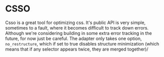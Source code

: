 CSSO
====

Csso is a great tool for optimizing css. It's public API is very simple, sometimes to a fault, where it becomes difficult to track down errors. Although we're considering building in some extra error tracking in the future, for now just be careful. The adapter only takes one option, `no_restructure`, which if set to true disables structure minimization (which means that if any selector appears twice, they are merged together)/
